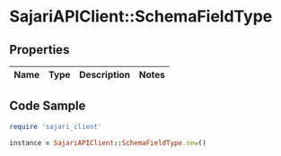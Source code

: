 # SajariAPIClient::SchemaFieldType

## Properties

| Name | Type | Description | Notes |
| ---- | ---- | ----------- | ----- |

## Code Sample

```ruby
require 'sajari_client'

instance = SajariAPIClient::SchemaFieldType.new()
```

